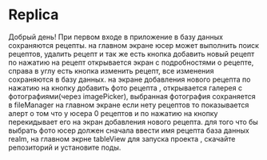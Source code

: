 # Replica

Добрый день!
При первом входе в приложение в базу данных сохраняются рецепты.
на главном экране юсер может выполнить поиск рецептов, удалить рецепт и так же есть кнопка добавить новый рецепт
по нажатию на рецепт открывается экран с подробностями о рецепте, справа в углу есть кнопка изменить рецепт, все изменения сохраняются в базу данных. 
на экране добавления нового рецепта по нажатию на кнопку добавить фото рецепта , открывается галерея с фотографиями(через imagePicker), выбранная фотография сохраняется в fileManager 
на главном экране если нету рецептов то показывается алерт о том что у юсера 0 рецептов и по нажатию на кнопку перекидывает его на экран добавления нового рецепта.
для того что бы выбрать фото юсер должен сначала ввести имя рецепта 
база данных realm, на главном экрне tableView
для запуска проекта , скачайте репозиторий и установите поды.

